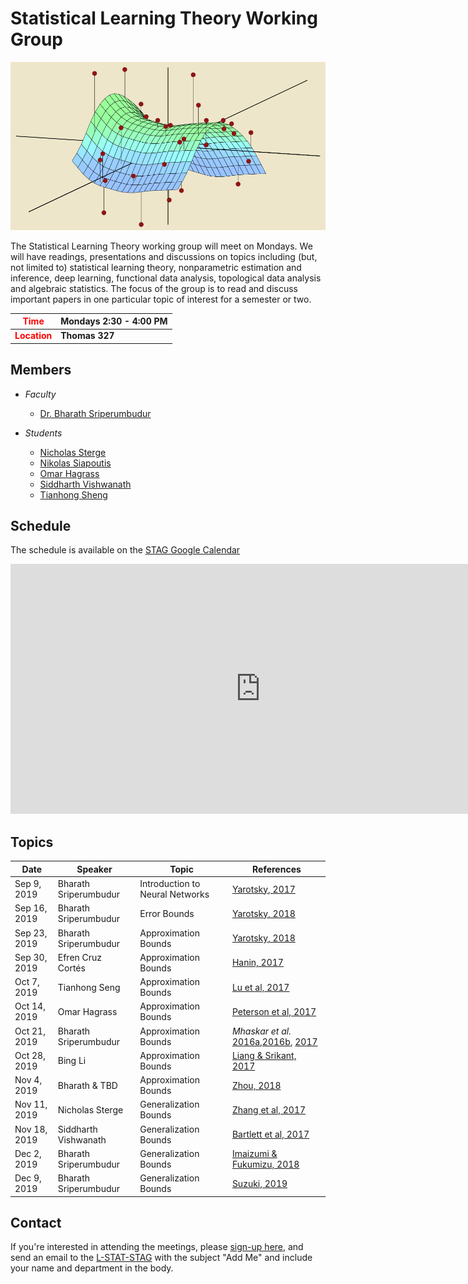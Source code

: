 Statistical Learning Theory Working Group
====

![](stag.png)

The Statistical Learning Theory working group will meet on Mondays. We will have readings, presentations and discussions on topics including (but, not limited to) statistical learning theory, nonparametric estimation and inference, deep learning, functional data analysis, topological data analysis and algebraic statistics. The focus of the group is to read and discuss important papers in one particular topic of interest for a semester or two.


| <span style="color: red"> Time </span>     	    | Mondays 2:30 - 4:00 PM 	    |
|----------	                                        |---------------------------	    |
| <span style="color: red"> **Location** </span>  | **Thomas 327**               	    |


Members
----
* *Faculty*
	* [Dr. Bharath Sriperumbudur](http://personal.psu.edu/bks18/)

* *Students*
	* [Nicholas Sterge](https://stat.psu.edu/people/nzs5368)
	* [Nikolas Siapoutis](https://stat.psu.edu/people/nzs30)
	* [Omar Hagrass](https://stat.psu.edu/people/oih3)
	* [Siddharth Vishwanath](https://sidv23.github.io/)
	* [Tianhong Sheng](http://www.personal.psu.edu/txs514/)

Schedule
----

The schedule is available on the [STAG Google Calendar](https://calendar.google.com/calendar?cid=dDNqbXA3MWcyZ2Uya241NGtoN2FmbDM1dWdAZ3JvdXAuY2FsZW5kYXIuZ29vZ2xlLmNvbQ)



<iframe src="https://calendar.google.com/calendar/embed?height=400&amp;wkst=1&amp;bgcolor=%237CB342&amp;ctz=America%2FNew_York&amp;src=dDNqbXA3MWcyZ2Uya241NGtoN2FmbDM1dWdAZ3JvdXAuY2FsZW5kYXIuZ29vZ2xlLmNvbQ&amp;color=%238E24AA&amp;showTitle=0&amp;showNav=0&amp;showDate=1&amp;showPrint=0&amp;showTabs=1&amp;showCalendars=0&amp;mode=AGENDA" style="border-width:0" width="800" height="400" frameborder="0" scrolling="no"></iframe>


Topics
----

| Date     	    | Speaker     | Topic          | References |
|-------------- |----------   |----------------| ---------- |
| Sep  9, 2019 	|     Bharath Sriperumbudur     | Introduction to Neural Networks   | [Yarotsky, 2017](https://arxiv.org/abs/1610.01145)  |
| Sep  16, 2019 	|     Bharath Sriperumbudur     | Error Bounds  | [Yarotsky, 2018](https://arxiv.org/abs/1802.03620)  |
| Sep  23, 2019 	|     Bharath Sriperumbudur     | Approximation Bounds  | [Yarotsky, 2018](https://arxiv.org/abs/1802.03620)  |
| Sep  30, 2019 	|     Efren Cruz Cortés     | Approximation Bounds  | [Hanin, 2017](https://arxiv.org/abs/1708.02691)  |
| Oct  7, 2019 	|     Tianhong Seng     | Approximation Bounds  | [Lu et al, 2017](/Approximation/Lu-17-NIPS)  |
| Oct  14, 2019 	|     Omar Hagrass     | Approximation Bounds  | [Peterson et al, 2017](/Approximation/Peterson17arXiv.pdf)  |
| Oct  21, 2019 	|     Bharath Sriperumbudur     | Approximation Bounds  | *Mhaskar et al.* [2016a](/Approximation/Mhaskar-1.pdf),[2016b](/Approximation/Mhaskar-2.pdf), [2017](/Approximation/Mhaskar-3.pdf)  |
| Oct  28, 2019 	|     Bing Li     | Approximation Bounds  | [Liang & Srikant, 2017](/Approximation/Liang-Srikant-ICLR.pdf)  |
| Nov  4, 2019 	|     Bharath & TBD     | Approximation Bounds  | [Zhou, 2018](/Approximation/Ding-xuan-cnn-18.pdf)  |
| Nov  11, 2019 	|     Nicholas Sterge     | Generalization Bounds  | [Zhang et al, 2017](/Generalization/Recht.pdf)  |
| Nov  18, 2019 	|     Siddharth Vishwanath     | Generalization Bounds  | [Bartlett et al, 2017](/Generalization/Bartlett2017full.pdf)  |
| Dec  2, 2019 	|     Bharath Sriperumbudur     | Generalization Bounds  | [Imaizumi & Fukumizu, 2018](/Generalization/Kenji.pdf)  |
| Dec  9, 2019 	|     Bharath Sriperumbudur     | Generalization Bounds  | [Suzuki, 2019](/Taiji-besov.pdf)  |

Contact
----

If you're interested in attending the meetings, please [sign-up here](https://forms.gle/xFZGmoPqh75gaj4X6), and send an email to the [L-STAT-STAG](mailto:l-stat-stag-subscribe-request@lists.psu.edu) with the subject "Add Me" and include your name and department in the body.

